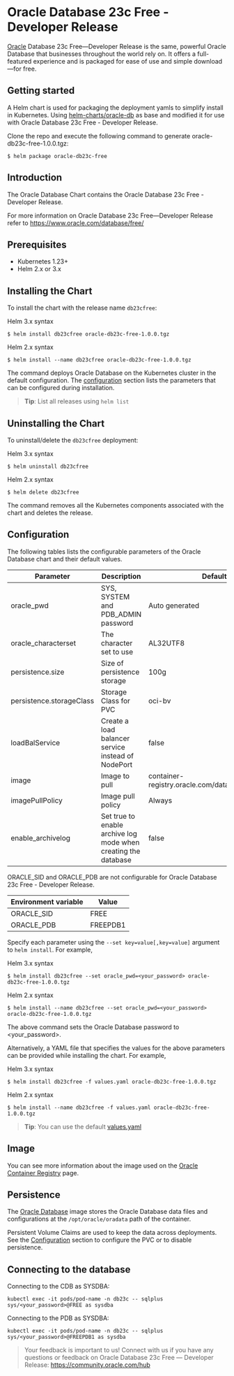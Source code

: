 # Oracle Database 23c Free - Developer Release
[Oracle](http://www.oracle.com) Database 23c Free—Developer Release is the same, powerful Oracle Database that businesses throughout the world rely on. It offers a full-featured experience and is packaged for ease of use and simple download—for free.

## Getting started
A Helm chart is used for packaging the deployment yamls to simplify install in Kubernetes. Using [helm-charts/oracle-db](https://github.com/oracle/docker-images/tree/main/OracleDatabase/SingleInstance/helm-charts/oracle-db) as base and modified it for use with Oracle Database 23c Free - Developer Release. 

Clone the repo and execute the following command to generate oracle-db23c-free-1.0.0.tgz:

```
$ helm package oracle-db23c-free
```

## Introduction

The Oracle Database Chart contains the Oracle Database 23c Free - Developer Release. 

For more information on Oracle Database 23c Free—Developer Release refer to https://www.oracle.com/database/free/

## Prerequisites

- Kubernetes 1.23+
- Helm 2.x or 3.x

## Installing the Chart

To install the chart with the release name `db23cfree`:

Helm 3.x syntax
```
$ helm install db23cfree oracle-db23c-free-1.0.0.tgz
```
Helm 2.x syntax
```
$ helm install --name db23cfree oracle-db23c-free-1.0.0.tgz
```

The command deploys Oracle Database on the Kubernetes cluster in the default configuration. The [configuration](#configuration) section lists the parameters that can be configured during installation.

> **Tip**: List all releases using `helm list`

## Uninstalling the Chart

To uninstall/delete the `db23cfree` deployment:

Helm 3.x syntax
```
$ helm uninstall db23cfree 
```
Helm 2.x syntax
```
$ helm delete db23cfree
```

The command removes all the Kubernetes components associated with the chart and deletes the release.

## Configuration

The following tables lists the configurable parameters of the Oracle  Database chart and their default values.

| Parameter                            | Description                                | Default                                                    |
| -------------------------------      | -------------------------------            | ---------------------------------------------------------- |
| oracle_pwd                           | SYS, SYSTEM and PDB_ADMIN password         | Auto generated                                             |
| oracle_characterset                  | The character set to use                   | AL32UTF8                                                   |
| persistence.size                     | Size of persistence storage                | 100g                                                       |
| persistence.storageClass             | Storage Class for PVC                      | oci-bv                                                           |
| loadBalService                       | Create a load balancer service instead of NodePort | false                                              |
| image                                | Image to pull                              | container-registry.oracle.com/database/free:latest |
| imagePullPolicy                      | Image pull policy                          | Always                                                     |
| enable_archivelog                    | Set true to enable archive log mode when creating the database | false                                                      |

ORACLE_SID and ORACLE_PDB are not configurable for Oracle Database 23c Free - Developer Release.

|Environment variable   | Value     |
|---------------------- | --------- |
|ORACLE_SID             | FREE      |
|ORACLE_PDB             | FREEPDB1  |

Specify each parameter using the `--set key=value[,key=value]` argument to `helm install`. For example,

Helm 3.x syntax
```
$ helm install db23cfree --set oracle_pwd=<your_password> oracle-db23c-free-1.0.0.tgz
```
Helm 2.x syntax
```
$ helm install --name db23cfree --set oracle_pwd=<your_password> oracle-db23c-free-1.0.0.tgz
```

The above command sets the Oracle Database password to <your_password>.

Alternatively, a YAML file that specifies the values for the above parameters can be provided while installing the chart. For example,

Helm 3.x syntax
```
$ helm install db23cfree -f values.yaml oracle-db23c-free-1.0.0.tgz
```
Helm 2.x syntax
```
$ helm install --name db23cfree -f values.yaml oracle-db23c-free-1.0.0.tgz
```

> **Tip**: You can use the default [values.yaml](values.yaml)
 
 ## Image
 
 You can see more information about the image used on the [Oracle Container Registry](https://container-registry.oracle.com/ords/f?p=113:4:104702792064689:::4:P4_REPOSITORY,AI_REPOSITORY,AI_REPOSITORY_NAME,P4_REPOSITORY_NAME,P4_EULA_ID,P4_BUSINESS_AREA_ID:1863,1863,Oracle%20Database%20Free,Oracle%20Database%20Free,1,0&cs=3jiKP0A-IVI1HxQG6noqQoae6RbUZUIgcuJRn1nq4dff0fS68RJKgmKFF5xxXSsZGcIk0q4qayORPDGMk6LHQgg) page.

## Persistence

The [Oracle Database](https://www.oracle.com) image stores the Oracle Database data files  and configurations at the `/opt/oracle/oradata` path of the container.

Persistent Volume Claims are used to keep the data across deployments. 
See the [Configuration](#configuration) section to configure the PVC or to disable persistence.

## Connecting to the database

Connecting to the CDB as SYSDBA:

```
kubectl exec -it pods/pod-name -n db23c -- sqlplus sys/<your_password>@FREE as sysdba
```

Connecting to the PDB as SYSDBA:

```
kubectl exec -it pods/pod-name -n db23c -- sqlplus sys/<your_password>@FREEPDB1 as sysdba
```


> Your feedback is important to us! Connect with us if you have any questions or feedback on Oracle Database 23c Free — Developer Release: https://community.oracle.com/hub